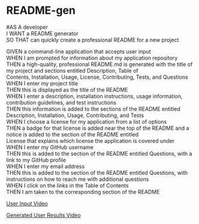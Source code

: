 # README-gen




#AS A developer<br />
I WANT a README generator<br />
SO THAT can quickly create a professional README for a new project<br /> 

GIVEN a command-line application that accepts user input<br />
WHEN I am prompted for information about my application repository<br />
THEN a high-quality, professional README.md is generated with the title of my project and sections entitled Description, Table of<br /> Contents, Installation, Usage, License, Contributing, Tests, and Questions<br />
WHEN I enter my project title<br />
THEN this is displayed as the title of the README<br />
WHEN I enter a description, installation instructions, usage information, contribution guidelines, and test instructions<br />
THEN this information is added to the sections of the README entitled Description, Installation, Usage, Contributing, and Tests<br />
WHEN I choose a license for my application from a list of options<br />
THEN a badge for that license is added near the top of the README and a notice is added to the section of the README entitled<br /> License that explains which license the application is covered under<br />
WHEN I enter my GitHub username<br />
THEN this is added to the section of the README entitled Questions, with a link to my GitHub profile<br />
WHEN I enter my email address<br />
THEN this is added to the section of the README entitled Questions, with instructions on how to reach me with additional questions<br />
WHEN I click on the links in the Table of Contents<br />
THEN I am taken to the corresponding section of the README<br />

[User Input Video](https://drive.google.com/file/d/1AGi3x1y-d8y1-lpJCr4kdYiS3Ch6YSXt/view?usp=sharing)

[Generated User Results Video](https://drive.google.com/file/d/1pNVLIr_TzzgoLsFD8_wQtnQvcSA_4ybd/view?usp=sharing)
